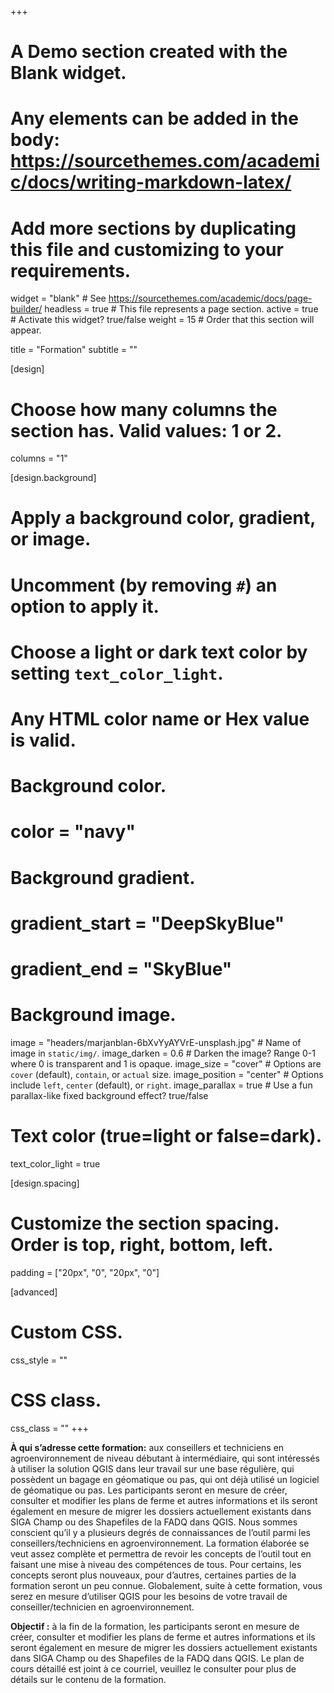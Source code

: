 +++
# A Demo section created with the Blank widget.
# Any elements can be added in the body: https://sourcethemes.com/academic/docs/writing-markdown-latex/
# Add more sections by duplicating this file and customizing to your requirements.

widget = "blank"  # See https://sourcethemes.com/academic/docs/page-builder/
headless = true  # This file represents a page section.
active = true  # Activate this widget? true/false
weight = 15  # Order that this section will appear.

title = "Formation"
subtitle = ""

[design]
  # Choose how many columns the section has. Valid values: 1 or 2.
  columns = "1"

[design.background]
  # Apply a background color, gradient, or image.
  #   Uncomment (by removing `#`) an option to apply it.
  #   Choose a light or dark text color by setting `text_color_light`.
  #   Any HTML color name or Hex value is valid.

  # Background color.
  # color = "navy"
  
  # Background gradient.
  # gradient_start = "DeepSkyBlue"
  # gradient_end = "SkyBlue"
  
  # Background image.
  image = "headers/marjanblan-6bXvYyAYVrE-unsplash.jpg"  # Name of image in `static/img/`.
  image_darken = 0.6  # Darken the image? Range 0-1 where 0 is transparent and 1 is opaque.
  image_size = "cover"  #  Options are `cover` (default), `contain`, or `actual` size.
  image_position = "center"  # Options include `left`, `center` (default), or `right`.
  image_parallax = true  # Use a fun parallax-like fixed background effect? true/false

  # Text color (true=light or false=dark).
  text_color_light = true

[design.spacing]
  # Customize the section spacing. Order is top, right, bottom, left.
  padding = ["20px", "0", "20px", "0"]

[advanced]
 # Custom CSS. 
 css_style = ""
 
 # CSS class.
 css_class = ""
+++

**À qui s’adresse cette formation:** aux conseillers et techniciens en agroenvironnement de niveau débutant à intermédiaire, qui sont intéressés à utiliser la solution QGIS dans leur travail sur une base régulière, qui possèdent un bagage en géomatique ou pas, qui ont déjà utilisé un logiciel de géomatique ou pas. Les participants seront en mesure de créer, consulter et modifier les plans de ferme et autres informations et ils seront également en mesure de migrer les dossiers actuellement existants dans SIGA Champ ou des Shapefiles de la FADQ dans QGIS. Nous sommes conscient qu’il y a plusieurs degrés de connaissances de l’outil parmi les conseillers/techniciens en agroenvironnement. La formation élaborée se veut assez complète et permettra de revoir les concepts de l’outil tout en faisant une mise à niveau des compétences de tous. Pour certains, les concepts seront plus nouveaux, pour d’autres, certaines parties de la formation seront un peu connue. Globalement, suite à cette formation, vous serez en mesure d’utiliser QGIS pour les besoins de votre travail de conseiller/technicien en agroenvironnement.



**Objectif :** à la fin de la formation, les participants seront en mesure de créer, consulter et modifier les plans de ferme et autres informations et ils seront également en mesure de migrer les dossiers actuellement existants dans SIGA Champ ou des Shapefiles de la FADQ dans QGIS. Le plan de cours détaillé est joint à ce courriel, veuillez le consulter pour plus de détails sur le contenu de la formation.
